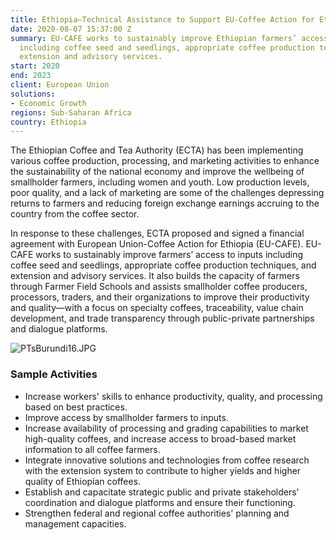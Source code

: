 ```yaml
---
title: Ethiopia—Technical Assistance to Support EU-Coffee Action for Ethiopia (EU-CAFE)
date: 2020-08-07 15:37:00 Z
summary: EU-CAFE works to sustainably improve Ethiopian farmers’ access to inputs
  including coffee seed and seedlings, appropriate coffee production techniques, and
  extension and advisory services.
start: 2020
end: 2023
client: European Union
solutions:
- Economic Growth
regions: Sub-Saharan Africa
country: Ethiopia
---
```


The Ethiopian Coffee and Tea Authority (ECTA) has been implementing various coffee production, processing, and marketing activities to enhance the sustainability of the national economy and improve the wellbeing of smallholder farmers, including women and youth. Low production levels, poor quality, and a lack of marketing are some of the challenges depressing returns to farmers and reducing foreign exchange earnings accruing to the country from the coffee sector. 

In response to these challenges, ECTA proposed and signed a financial agreement with European Union-Coffee Action for Ethiopia (EU-CAFE). EU-CAFE works to sustainably improve farmers’ access to inputs including coffee seed and seedlings, appropriate coffee production techniques, and extension and advisory services. It also builds the capacity of farmers through Farmer Field Schools and assists smallholder coffee producers, processors, traders, and their organizations to improve their productivity and quality—with a focus on specialty coffees, traceability, value chain development, and trade transparency through public-private partnerships and dialogue platforms.

![PTsBurundi16.JPG](/uploads/PTsBurundi16.JPG)
 
### Sample Activities

* Increase workers' skills to enhance productivity, quality, and processing based on best practices.
* Improve access by smallholder farmers to inputs.
* Increase availability of processing and grading capabilities to market high-quality coffees, and increase access to broad-based market information to all coffee farmers.
* Integrate innovative solutions and technologies from coffee research with the extension system to contribute to higher yields and higher quality of Ethiopian coffees. 
* Establish and capacitate strategic public and private stakeholders' coordination and dialogue platforms and ensure their functioning. 
* Strengthen federal and regional coffee authorities' planning and management capacities.